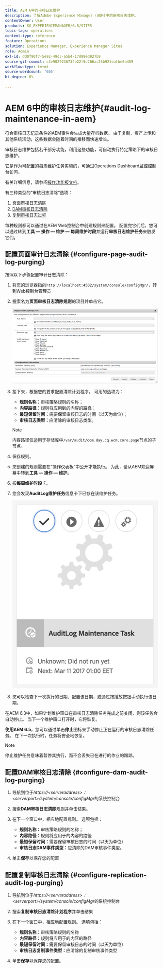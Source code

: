 ```yaml
---
title: AEM 6中的审核日志维护
description: 了解Adobe Experience Manager (AEM)中的审核日志维护。
contentOwner: User
products: SG_EXPERIENCEMANAGER/6.5/SITES
topic-tags: operations
content-type: reference
feature: Operations
solution: Experience Manager, Experience Manager Sites
role: Admin
exl-id: dd0f90f7-5e92-49d3-a5b4-17d99ed927b9
source-git-commit: c3e9029236734e22f5d266ac26b923eafbe0a459
workflow-type: tm+mt
source-wordcount: '605'
ht-degree: 0%

---
```


# AEM 6中的审核日志维护{#audit-log-maintenance-in-aem}

符合审核日志记录条件的AEM事件会生成大量存档数据。 由于复制、资产上传和其他系统活动，这些数据会随着时间的推移而快速增长。

审核日志维护包括若干部分功能，利用这些功能，可自动执行特定策略下的审核日志维护。

它是作为可配置的每周维护任务实施的，可通过Operations Dashboard监控控制台访问。

有关详细信息，请参阅[操作功能板文档](/help/sites-administering/operations-dashboard.md)。

有三种类型的“审核日志清除”选项：

1. [页面审核日志清除](/help/sites-administering/operations-audit-log.md#configure-page-audit-log-purging)
1. [DAM审核日志清除](/help/sites-administering/operations-audit-log.md#configure-dam-audit-log-purging)
1. [复制审核日志过程](/help/sites-administering/operations-audit-log.md#configure-replication-audit-log-purging)

每种规则都可以通过在AEM Web控制台中创建规则来配置。 配置完它们后，您可以通过转到&#x200B;**工具 — 操作 — 维护 — 每周维护时段**&#x200B;并运行&#x200B;**审核日志维护任务**&#x200B;来触发它们。

## 配置页面审计日志清除 {#configure-page-audit-log-purging}

按照以下步骤配置审计日志清除：

1. 将您的浏览器指向`http://localhost:4502/system/console/configMgr/`，转到Web控制台管理员

1. 搜索名为&#x200B;**页面审核日志清除规则**&#x200B;的项目并单击它。

   ![chlimage_1-365](assets/chlimage_1-365.png)

1. 接下来，根据您的要求配置清除计划程序。 可用的选项为：

   * **规则名称：**&#x200B;审核策略规则的名称；
   * **内容路径：**&#x200B;规则将应用到的内容的路径；
   * **最短保留时间：**&#x200B;需要保留审核日志的时间（以天为单位）；
   * **审核日志类型：**&#x200B;应清除的审核日志类型。

   >[!NOTE]
   >
   >内容路径仅适用于存储库中`/var/audit/com.day.cq.wcm.core.page`节点的子节点。

1. 保存规则。
1. 您创建的规则需要在“操作仪表板”中公开才能执行。 为此，请从AEM欢迎屏幕中转到&#x200B;**工具 — 操作 — 维护**。

1. 按&#x200B;**每周维护时段**&#x200B;卡。

1. 您会发现&#x200B;**AuditLog维护任务**&#x200B;信息卡下已存在该维护任务。

   ![chlimage_1-366](assets/chlimage_1-366.png)

1. 您可以检查下一次执行的日期、配置该日期，或通过按播放按钮手动执行该日期。

在AEM 6.3中，如果计划维护窗口在审核日志清除任务完成之前关闭，则该任务会自动停止。 当下一个维护窗口打开时，它将恢复。

**使用AEM 6.5**，您可以通过单击&#x200B;**停止**&#x200B;图标来手动停止正在运行的审核日志清除任务。 在下一次执行时，任务将安全地恢复。

>[!NOTE]
>
>停止维护任务意味着暂停其执行，而不会丢失已在进行的作业的跟踪。

## 配置DAM审核日志清除 {#configure-dam-audit-log-purging}

1. 导航到位于&#x200B;*https://&lt;serveraddress>：&lt;serverport>/system/console/configMgr*&#x200B;的系统控制台
1. 搜索&#x200B;**DAM审核日志清除**&#x200B;规则并单击结果。
1. 在下一个窗口中，相应地配置规则。 选项包括：

   * **规则名称：**&#x200B;审核策略规则的名称；
   * **内容路径：**&#x200B;规则将应用于的内容的路径
   * **最短保留时间：**&#x200B;需要保留审核日志的时间（以天为单位）
   * **审核日志DAM事件类型：**&#x200B;应清除的DAM审核事件类型。

1. 单击&#x200B;**保存**&#x200B;以保存您的配置

## 配置复制审核日志清除  {#configure-replication-audit-log-purging}

1. 导航到位于&#x200B;*https://&lt;serveraddress>：&lt;serverport>/system/console/configMgr*&#x200B;的系统控制台
1. 搜索&#x200B;**复制审核日志清除计划程序**&#x200B;并单击结果
1. 在下一个窗口中，相应地配置规则。 选项包括：

   * **规则名称：**&#x200B;审核策略规则的名称
   * **内容路径：**&#x200B;规则将应用于的内容的路径
   * **最短保留时间：**&#x200B;需要保留审核日志的时间（以天为单位）
   * **审核日志复制事件类型：**&#x200B;应清除的复制审核事件类型

1. 单击&#x200B;**保存**&#x200B;以保存您的配置。
